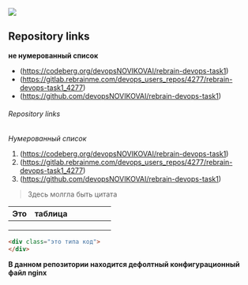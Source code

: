 ![](http://pngimg.com/uploads/welcome/welcome_PNG35.png)

## Repository links
**не нумерованный список**
- (https://codeberg.org/devopsNOVIKOVAI/rebrain-devops-task1)
- (https://gitlab.rebrainme.com/devops_users_repos/4277/rebrain-devops-task1_4277)
- (https://github.com/devopsNOVIKOVAI/rebrain-devops-task1)

###### Repository links
*Нумерованный список*
1. (https://codeberg.org/devopsNOVIKOVAI/rebrain-devops-task1)
2. (https://gitlab.rebrainme.com/devops_users_repos/4277/rebrain-devops-task1_4277)
3. (https://github.com/devopsNOVIKOVAI/rebrain-devops-task1)

>Здесь молгла быть цитата

| Это | таблица |   |   |   |   |   |
|-----|---------|---|---|---|---|---|
|     |         |   |   |   |   |   |
|     |         |   |   |   |   |   |
|     |         |   |   |   |   |   |

```html
<div class="это типа код">
</div>
```

**В данном репозитории находится дефолтный конфигурационный файл nginx**


